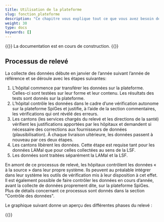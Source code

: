 ```yaml
---
title: Utilisation de la plateforme
slug: fonction_plateforme
description: "Ce chapitre vous explique tout ce que vous avez besoin de savoir sur le fonctionnement de la plateforme et sur son utilisation."
weight: 30
type: docs
keywords: []
---
```

{{<alert color="info">}}
La documentation est en cours de construction.
{{</alert>}}

## Processus de relevé

La collecte des données débute en janvier de l’année suivant l’année de référence et se déroule avec les étapes suivantes:

1. L’hôpital commence par transférer les données sur la plateforme. Celles-ci sont testées sur leur forme et leur contenu. Les résultats des tests sont donnés sur la plateforme. 
2. L’hôpital contrôle les données dans le cadre d’une vérification autonome sur la plateforme SpiGes et justifie, à l’aide de la section commentaires, les vérifications qui ont révélé des erreurs. 
3. Les cantons (les services chargés du relevé et les directions de la santé) vérifient les justifications apportées par les hôpitaux et demandent si nécessaire des corrections aux fournisseurs de données (plausibilisation). À chaque livraison ultérieure, les données passent à nouveau par ces deux étapes. 
4. Les cantons libèrent les données. Cette étape est requise tant pour les données LAMal que pour celles collectées au sens de la LSF. 
5. Les données sont traitées séparément la LAMal et la LSF.

En amont de ce processus de relevé, les hôpitaux contrôlent les données « à la source » dans leur propre système. Ils peuvent au préalable intégrer dans leur système les outils de vérification mis à leur disposition à cet effet. Il est également possible de faire contrôler les données en cours d’année, avant la collecte de données proprement dite, sur la plateforme SpiGes. Plus de détails concernant ce processus sont donnés dans la section "Contrôle des données".

Le graphique suivant donne un aperçu des différentes phases du relevé :

{{<insertImage image="phase_releve.jpg" class="bord img_full centre">}}
